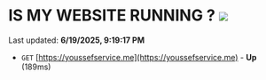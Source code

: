 # IS MY WEBSITE RUNNING ? [![](https://img.shields.io/static/v1?label=Sponsor&message=%E2%9D%A4&logo=GitHub&color=%23fe8e86)](https://github.com/sponsors/Youssef-Lehmam)

Last updated: **6/19/2025, 9:19:17 PM**

- `GET` [https://youssefservice.me](https://youssefservice.me) - **Up** (189ms)
